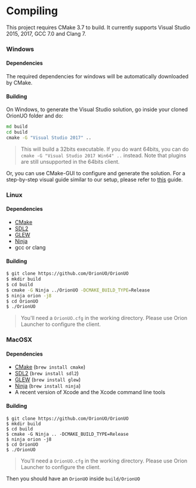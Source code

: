 # Compiling

This project requires CMake 3.7 to build. It currently supports Visual Studio 2015, 2017, GCC 7.0 and Clang 7.

### Windows

#### Dependencies

The required dependencies for windows will be automatically downloaded by CMake.

#### Building

On Windows, to generate the Visual Studio solution, go inside your cloned OrionUO folder and do:

```bat
md build
cd build
cmake -G "Visual Studio 2017" ..
```

  > This will build a 32bits executable. If you do want 64bits, you can do `cmake -G "Visual Studio 2017 Win64" ..` instead. Note that plugins are still unsupported in the 64bits client.

Or, you can use CMake-GUI to configure and generate the solution. For a step-by-step visual guide similar to our setup, please refer to [this](https://github.com/yuzu-emu/yuzu/wiki/Building-for-Windows) guide.

### Linux

#### Dependencies

* [CMake](https://cmake.org/)
* [SDL2](https://www.libsdl.org/download-2.0.php)
* [GLEW](http://glew.sourceforge.net/)
* [Ninja](https://ninja-build.org/)
* gcc or clang

#### Building

```bash
$ git clone https://github.com/OrionUO/OrionUO
$ mkdir build
$ cd build
$ cmake -G Ninja ../OrionUO -DCMAKE_BUILD_TYPE=Release
$ ninja orion -j8
$ cd OrionUO
$ ./OrionUO
```

  > You'll need a `OrionUO.cfg` in the working directory. Please use Orion Launcher to configure the client.

### MacOSX

#### Dependencies

* [CMake](https://cmake.org/) (`brew install cmake`)
* [SDL2](https://www.libsdl.org/download-2.0.php) (`brew install sdl2`)
* [GLEW](http://glew.sourceforge.net/) (`brew install glew`)
* [Ninja](https://ninja-build.org/) (`brew install ninja`)
* A recent version of Xcode and the Xcode command line tools

#### Building

```
$ git clone https://github.com/OrionUO/OrionUO
$ mkdir build
$ cd build
$ cmake -G Ninja .. -DCMAKE_BUILD_TYPE=Release
$ ninja orion -j8
$ cd OrionUO
$ ./OrionUO
```
  > You'll need a `OrionUO.cfg` in the working directory. Please use Orion Launcher to configure the client.

Then you should have an `OrionUO` inside `build/OrionUO`